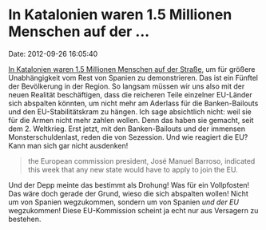 In Katalonien waren 1.5 Millionen Menschen auf der \...
=======================================================

Date: 2012-09-26 16:05:40

[In Katalonien waren 1.5 Millionen Menschen auf der
Straße](http://www.guardian.co.uk/world/2012/sep/13/catalonia-million-march),
um für größere Unabhängigkeit vom Rest von Spanien zu demonstrieren. Das
ist ein Fünftel der Bevölkerung in der Region. So langsam müssen wir uns
also mit der neuen Realität beschäftigen, dass die reicheren Teile
einzelner EU-Länder sich abspalten könnten, um nicht mehr am Aderlass
für die Banken-Bailouts und den EU-Stabilitätskram zu hängen. Ich sage
absichtlich nicht: weil sie für die Armen nicht mehr zahlen wollen. Denn
das haben sie gemacht, seit dem 2. Weltkrieg. Erst jetzt, mit den
Banken-Bailouts und der immensen Monsterschuldenlast, reden die von
Sezession. Und wie reagiert die EU? Kann man sich gar nicht ausdenken!

> the European commission president, José Manuel Barroso, indicated this
> week that any new state would have to apply to join the EU.

Und der Depp meinte das bestimmt als Drohung! Was für ein Vollpfosten!
Das wäre doch gerade der Grund, wieso die sich abspalten wollen! Nicht
um von Spanien wegzukommen, sondern um von Spanien *und der EU*
wegzukommen! Diese EU-Kommission scheint ja echt nur aus Versagern zu
bestehen.
